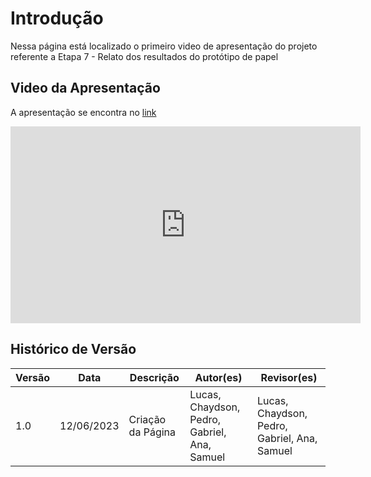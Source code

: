 # Introdução

Nessa página está localizado o primeiro video de apresentação do projeto referente a Etapa 7 - Relato dos resultados do protótipo de papel

## Video da Apresentação

A apresentação se encontra no [link](https://www.youtube.com/watch?v=vMNjSTh1q_w)

<iframe width="560" height="315" src="https://www.youtube.com/embed/vMNjSTh1q_w" title="YouTube video player" frameborder="0" allow="accelerometer; autoplay; clipboard-write; encrypted-media; gyroscope; picture-in-picture; web-share" allowfullscreen></iframe>

## Histórico de Versão

| Versão | Data       | Descrição         | Autor(es)                                    | Revisor(es)                                  |
| ------ | ---------- | ----------------- | -------------------------------------------- | -------------------------------------------- |
| 1.0    | 12/06/2023 | Criação da Página | Lucas, Chaydson, Pedro, Gabriel, Ana, Samuel | Lucas, Chaydson, Pedro, Gabriel, Ana, Samuel |
